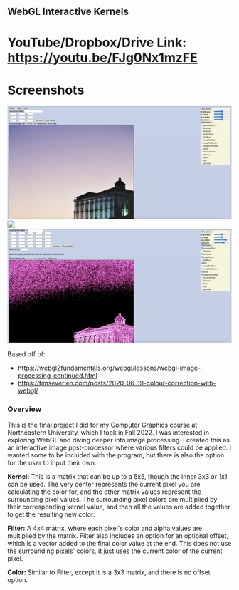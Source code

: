 
## WebGL Interactive Kernels

# YouTube/Dropbox/Drive Link: <https://youtu.be/FJg0Nx1mzFE>

# Screenshots
<img src=media/ui%20no%20filter.png>
<img src=media/ui%20with%20filter.png>
<img src=media/custom%20kernel.png>

Based off of:

* <https://webgl2fundamentals.org/webgl/lessons/webgl-image-processing-continued.html>
* <https://timseverien.com/posts/2020-06-19-colour-correction-with-webgl/>

### Overview

This is the final project I did for my Computer Graphics course at Northeastern University, which I took in Fall 2022. I was interested in exploring WebGL and diving deeper into image processing. I created this as an interactive image post-processor where various filters could be applied. I wanted some to be included with the program, but there is also the option for the user to input their own.

**Kernel:** This is a matrix that can be up to a 5x5, though the inner 3x3 or 1x1 can be used. The very center represents the current pixel you are calculating the color for, and the other matrix values represent the surrounding pixel values. The surrounding pixel colors are multiplied by their corresponding kernel value, and then all the values are added together to get the resulting new color.

**Filter:** A 4x4 matrix, where each pixel's color and alpha values are multiplied by the matrix. Filter also includes an option for an optional offset, which is a vector added to the final color value at the end. This does not use the surrounding pixels' colors, it just uses the current color of the current pixel.

**Color:** Similar to Filter, except it is a 3x3 matrix, and there is no offset option.
